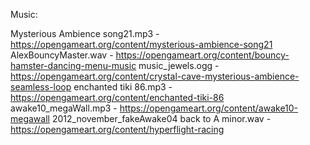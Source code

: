 
Music:

Mysterious Ambience song21.mp3 - https://opengameart.org/content/mysterious-ambience-song21
AlexBouncyMaster.wav - https://opengameart.org/content/bouncy-hamster-dancing-menu-music
music_jewels.ogg - https://opengameart.org/content/crystal-cave-mysterious-ambience-seamless-loop
enchanted tiki 86.mp3 - https://opengameart.org/content/enchanted-tiki-86
awake10_megaWall.mp3 - https://opengameart.org/content/awake10-megawall
2012_november_fakeAwake04 back to A minor.wav - https://opengameart.org/content/hyperflight-racing